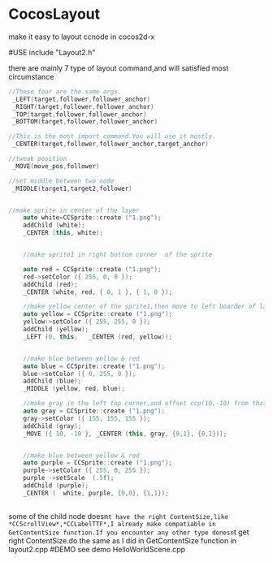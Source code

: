 CocosLayout
===========

make it easy to layout ccnode in cocos2d-x

#USE
include "Layout2.h" 

there are mainly  7 type of layout command,and will satisfied most circumstance
```cpp
//These four are the same args. 
 _LEFT(target,follower,follower_anchor)
 _RIGHT(target,follower,follower_anchor) 
 _TOP(target,follower,follower_anchor)   
 _BOTTOM(target,follower,follower_anchor)

//This is the most import command.You will use it mostly.
 _CENTER(target,follower,follower_anchor,target_anchor)

//tweak position 
 _MOVE(move_pos,follower) 

//set middle between two node  
 _MIDDLE(target1,target2,follower)


//make sprite in center of the layer
    auto white=CCSprite::create ("1.png");
    addChild (white);
    _CENTER (this, white);


    //make sprite1 in right bottom corner  of the sprite

    auto red = CCSprite::create ("1.png");
    red->setColor ({ 255, 0, 0 });
    addChild (red);
    _CENTER (white, red, { 0, 1 }, { 1, 0 });

    //make yellow center of the sprite1,then move to left boarder of layer
    auto yellow = CCSprite::create ("1.png");
    yellow->setColor ({ 255, 255, 0 });
    addChild (yellow);
    _LEFT (0, this,   _CENTER (red, yellow));


    //make blue between yellow & red
    auto blue = CCSprite::create ("1.png");
    blue->setColor ({ 0, 255, 0 });
    addChild (blue);
    _MIDDLE (yellow, red, blue);

    //make gray in the left top corner,and offset ccp(10,-10) from that corner.
    auto gray = CCSprite::create ("1.png");
    gray->setColor ({ 155, 155, 155 });
    addChild (gray);
    _MOVE ({ 10, -10 }, _CENTER (this, gray, {0,1}, {0,1}));


    //make blue between yellow & red
    auto purple = CCSprite::create ("1.png");
    purple->setColor ({ 255, 0, 255 });
    purple ->setScale  (.5f);
    addChild (purple);
    _CENTER (  white, purple, {0,0}, {1,1});
    
```

some of the child node doesn`t have the right ContentSize,like *CCScrollView*,*CCLabelTTF*,I already make compatiable in GetContentSize function.If you encounter any other type donesn`t get right ContentSize.do the same as I did in GetContentSize function in layout2.cpp
#DEMO
 see demo HelloWorldScene.cpp